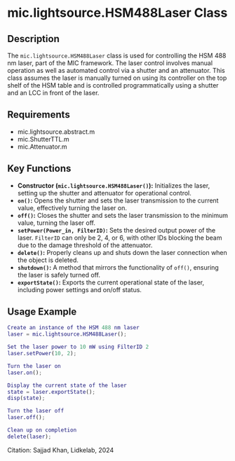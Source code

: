 # mic.lightsource.HSM488Laser Class

## Description
The `mic.lightsource.HSM488Laser` class is used for controlling the HSM 488 nm laser, part of the MIC framework.
The laser control involves manual operation as well as automated control via a shutter and an attenuator.
This class assumes the laser is manually turned on using its controller on the top shelf of the HSM table and is
controlled programmatically using a shutter and an LCC in front of the laser.

## Requirements
- mic.lightsource.abstract.m
- mic.ShutterTTL.m
- mic.Attenuator.m

## Key Functions
- **Constructor (`mic.lightsource.HSM488Laser()`):** Initializes the laser, setting up the shutter and attenuator for operational control.
- **`on()`:** Opens the shutter and sets the laser transmission to the current value, effectively turning the laser on.
- **`off()`:** Closes the shutter and sets the laser transmission to the minimum value, turning the laser off.
- **`setPower(Power_in, FilterID)`:** Sets the desired output power of the laser. `FilterID` can only be 2, 4, or 6, with other IDs blocking the beam due to the damage threshold of the attenuator.
- **`delete()`:** Properly cleans up and shuts down the laser connection when the object is deleted.
- **`shutdown()`:** A method that mirrors the functionality of `off()`, ensuring the laser is safely turned off.
- **`exportState()`:** Exports the current operational state of the laser, including power settings and on/off status.

## Usage Example
```matlab
Create an instance of the HSM 488 nm laser
laser = mic.lightsource.HSM488Laser();

Set the laser power to 10 mW using FilterID 2
laser.setPower(10, 2);

Turn the laser on
laser.on();

Display the current state of the laser
state = laser.exportState();
disp(state);

Turn the laser off
laser.off();

Clean up on completion
delete(laser);
```
Citation: Sajjad Khan, Lidkelab, 2024

